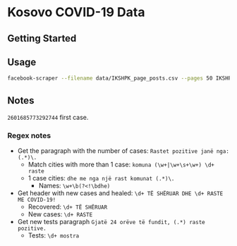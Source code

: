 # Kosovo COVID-19 Data

## Getting Started

## Usage

```.bash
facebook-scraper --filename data/IKSHPK_page_posts.csv --pages 50 IKSHPK --encoding utf-8
```

## Notes

`2601685773292744` first case.

### Regex notes

* Get the paragraph with the number of cases: ``Rastet pozitive janë nga: (.*)\.``
	* Match cities with more than 1 case: `komuna (\w+|\w+\s+\w+) \d+ raste`
	* 1 case cities: `dhe me nga një rast komunat (.*)\.`
		* Names: `\w+\b(?<!\bdhe)`
* Get header with new cases and healed: ``\d+ TË SHËRUAR DHE \d+ RASTE ME COVID-19!``
	* Recovered: `\d+ TË SHËRUAR`
	* New cases: `\d+ RASTE`
* Get new tests paragraph `Gjatë 24 orëve të fundit, (.*) raste pozitive.`
	* Tests: `\d+ mostra`